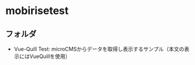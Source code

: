 # mobirisetest

## フォルダ
- Vue-Quill Test: microCMSからデータを取得し表示するサンプル（本文の表示にはVueQuillを使用）


<!-- EOF -->